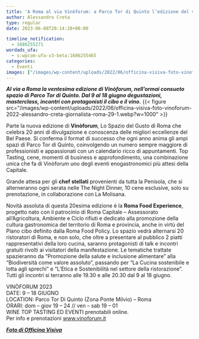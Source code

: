 ```yaml
---
title: 'A Roma al via Vinòforum: a Parco Tor di Quinto l’edizione del ventennale'
author: Alessandro Creta
type: regular
date: 2023-06-08T20:14:28+00:00

timeline_notification:
  - 1686255271
wordads_ufa:
  - s:wpcom-ufa-v3-beta:1686255465
categories:
  - Eventi
images: ["/images/wp-content/uploads/2022/06/officina-visiva-foto-vinoforum-2022-alessandro-creta-giornalista-roma-20.webp"]
---
```

_**Al via a Roma la ventesima edizione di Vinòforum, nell&#8217;ormai consueto spazio di Parco Tor di Quinto. Dal 9 al 18 giugno degustazioni, masterclass, incontri con protagonisti il cibo e il vino.**_ 
{{< figure src="/images/wp-content/uploads/2022/06/officina-visiva-foto-vinoforum-2022-alessandro-creta-giornalista-roma-29-1.webp?w=1000" >}}
 

Parte la nuova edizione di **Vinòforum**, Lo Spazio del Gusto di Roma che celebra 20 anni di divulgazione e conoscenza delle migliori eccellenze del Bel Paese. Si conferma il format di successo che ogni anno anima gli ampi spazi di Parco Tor di Quinto, coinvolgendo un numero sempre maggiore di professionisti e appassionati con un calendario ricco di appuntamenti. Top Tasting, cene, momenti di business e approfondimento, una combinazione unica che fa di Vinòforum uno degli eventi enogastronomici più attesi della Capitale. 

Grande attesa per gli **chef stellati** provenienti da tutta la Penisola, che si alterneranno ogni serata nelle The Night Dinner, 10 cene esclusive, solo su prenotazione, in collaborazione con La Molisana. 

Novità assoluta di questa 20esima edizione è la **Roma Food Experience**, progetto nato con il patrocinio di Roma Capitale – Assessorato all’Agricoltura, Ambiente e Ciclo rifiuti e dedicato alla promozione della cultura gastronomica del territorio di Roma e provincia, anche in virtù del Piano cibo definito dalla Roma Food Policy. Lo spazio vedrà alternarsi 20 ristoratori di Roma, e non solo, che oltre a presentare al pubblico 2 piatti rappresentativi della loro cucina, saranno protagonisti di talk e incontri gratuiti rivolti ai visitatori della manifestazione. Le tematiche trattate spazieranno da “Promozione della salute e inclusione alimentare” alla “Biodiversità come valore assoluto”, passando per “La Cucina sostenibile e lotta agli sprechi” e “L’Etica e Sostenibilità nel settore della ristorazione”. Tutti gli incontri si terranno alle 19.30 e alle 20.30 dal 9 al 18 giugno.

VINÒFORUM 2023  
DATE: 9 – 18 GIUGNO  
LOCATION: Parco Tor Di Quinto (Zona Ponte Milvio) – Roma  
ORARI: dom – giov 19 – 24 // ven – sab 19 – 01  
WINE TOP TASTING ED EVENTI prenotabili online.  
Per info e prenotazioni <a href="http://www.vinoforum.it" target="_blank" rel="noreferrer noopener">www.vinoforum.it</a>

**_<a href="https://www.officinavisiva.it/" target="_blank" rel="noreferrer noopener">Foto di Officina Visiva</a>_**